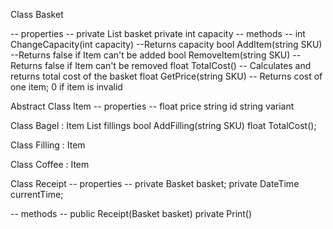 Class Basket

-- properties --
private List<Item> basket 
private int capacity 
-- methods --
int ChangeCapacity(int capacity) --Returns capacity
bool AddItem(string SKU)  --Returns false if Item can't be added
bool RemoveItem(string SKU) --Returns false if Item can't be removed
float TotalCost() -- Calculates and returns total cost of the basket
float GetPrice(string SKU) -- Returns cost of one item; 0 if item is invalid


Abstract Class Item
-- properties -- 
float price
string id
string variant

Class Bagel : Item
List<Filling> fillings
bool AddFilling(string SKU)
float TotalCost();

Class Filling : Item


Class Coffee : Item


Class Receipt
-- properties --
private Basket basket;
private DateTime currentTime;

-- methods --
public Receipt(Basket basket)
private Print()
